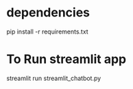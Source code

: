 # dependencies
pip install -r requirements.txt

# To Run streamlit app

streamlit run streamlit_chatbot.py
